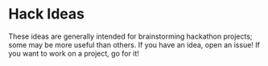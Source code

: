 Hack Ideas
==============

These ideas are generally intended for brainstorming hackathon projects; some may be more useful than others. If you have an idea, open an issue! If you want to work on a project, go for it!
